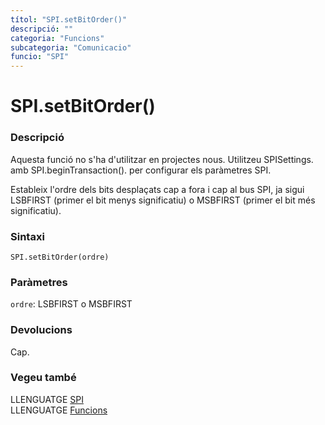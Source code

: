```yaml
---
títol: "SPI.setBitOrder()"
descripció: ""
categoria: "Funcions"
subcategoria: "Comunicacio"
funcio: "SPI"
---
```


# SPI.setBitOrder()

### Descripció

Aquesta funció no s'ha d'utilitzar en projectes nous. Utilitzeu SPISettings. amb SPI.beginTransaction(). per configurar els paràmetres SPI.

Estableix l'ordre dels bits desplaçats cap a fora i cap al bus SPI, ja sigui LSBFIRST (primer el bit menys significatiu) o MSBFIRST (primer el bit més significatiu).

### Sintaxi

`SPI.setBitOrder(ordre)`

### Paràmetres

`ordre`: LSBFIRST o MSBFIRST

### Devolucions

Cap.

### Vegeu també

LLENGUATGE [SPI](../spi.md)  
LLENGUATGE [Funcions](../../../Funcions.md)
